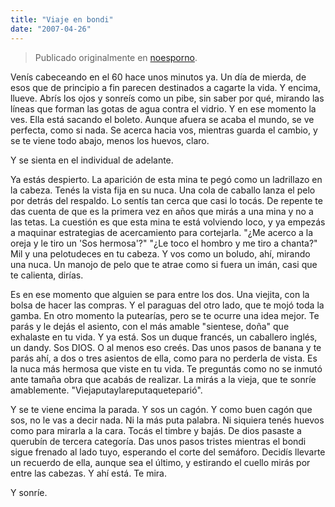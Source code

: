 ```yaml
---
title: "Viaje en bondi"
date: "2007-04-26"
---
```


> Publicado originalmente en [noesporno](/noesporno).

Venís cabeceando en el 60 hace unos minutos ya. Un día de mierda, de esos que de principio a fin parecen destinados a cagarte la vida. Y encima, llueve. Abrís los ojos y sonreís como un pibe, sin saber por qué, mirando las líneas que forman las gotas de agua contra el vidrio. Y en ese momento la ves. Ella está sacando el boleto. Aunque afuera se acaba el mundo, se ve perfecta, como si nada. Se acerca hacia vos, mientras guarda el cambio, y se te viene todo abajo, menos los huevos, claro.


Y se sienta en el individual de adelante.

Ya estás despierto. La aparición de esta mina te pegó como un ladrillazo en la cabeza. Tenés la vista fija en su nuca. Una cola de caballo lanza el pelo por detrás del respaldo. Lo sentís tan cerca que casi lo tocás. De repente te das cuenta de que es la primera vez en años que mirás a una mina y no a las tetas. La cuestión es que esta mina te está volviendo loco, y ya empezás a maquinar estrategias de acercamiento para cortejarla. "¿Me acerco a la oreja y le tiro un 'Sos hermosa'?" "¿Le toco el hombro y me tiro a chanta?" Mil y una pelotudeces en tu cabeza. Y vos como un boludo, ahí, mirando una nuca. Un manojo de pelo que te atrae como si fuera un imán, casi que te calienta, dirías.

Es en ese momento que alguien se para entre los dos. Una viejita, con la bolsa de hacer las compras. Y el paraguas del otro lado, que te mojó toda la gamba. En otro momento la putearías, pero se te ocurre una idea mejor. Te parás y le dejás el asiento, con el más amable "sientese, doña" que exhalaste en tu vida. Y ya está. Sos un duque francés, un caballero inglés, un dandy. Sos DIOS. O al menos eso creés. Das unos pasos de banana y te parás ahí, a dos o tres asientos de ella, como para no perderla de vista. Es la nuca más hermosa que viste en tu vida. Te preguntás como no se inmutó ante tamaña obra que acabás de realizar. La mirás a la vieja, que te sonríe amablemente. "Viejaputaylareputaqueteparió".

Y se te viene encima la parada. Y sos un cagón. Y como buen cagón que sos, no le vas a decir nada. Ni la más puta palabra. Ni siquiera tenés huevos como para mirarla a la cara. Tocás el timbre y bajás. De dios pasaste a querubín de tercera categoría. Das unos pasos tristes mientras el bondi sigue frenado al lado tuyo, esperando el corte del semáforo. Decidís llevarte un recuerdo de ella, aunque sea el último, y estirando el cuello mirás por entre las cabezas. Y ahí está. Te mira.

Y sonríe.

